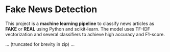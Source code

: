 
# Fake News Detection

This project is a **machine learning pipeline** to classify news articles as **FAKE** or **REAL** using Python and scikit-learn. The model uses TF-IDF vectorization and several classifiers to achieve high accuracy and F1-score.

... (truncated for brevity in zip) ...
